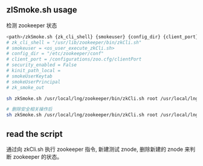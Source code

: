 ## zlSmoke.sh usage

检测 zookeeper 状态

```bash
<path>/zkSmoke.sh {zk_cli_shell} {smokeuser} {config_dir} {client_port} {security_enabled} {kinit_path_local} {smokeUserKeytab} {smokeUserPrincipal} {zk_smoke_out}
# zk_cli_shell = "/usr/lib/zookeeper/bin/zkCli.sh"
# smokeuser = <os_user_execute_zkCli.sh>
# config_dir = "/etc/zookeeper/conf"
# client_port = /configurations/zoo.cfg/clientPort
# security_enabled = False
# kinit_path_local =
# smokeUserKeytab
# smokeUserPrincipal
# zk_smoke_out

sh zkSmoke.sh /usr/local/lng/zookeeper/bin/zkCli.sh root /usr/local/lng/zookeeper/conf /usr/local/lng/zookeeper/conf/zoo.cfg/clientPort False a a a /root/Documents/log.out

# 删除安全相关操作后
sh zkSmoke.sh /usr/local/lng/zookeeper/bin/zkCli.sh root /usr/local/lng/zookeeper/conf /usr/local/lng/zookeeper/conf/zoo.cfg/clientPort False out.log
```

## read the script

通过向 zkCli.sh 执行 zookeeper 指令, 新建测试 znode, 删除新建的 znode 来判断 zookeeper 的状态。
